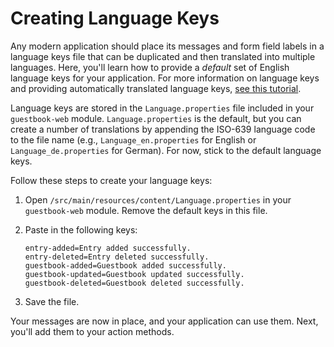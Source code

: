 # Creating Language Keys

Any modern application should place its messages and form field labels in a 
language keys file that can be duplicated and then translated into multiple 
languages. Here, you'll learn how to provide a *default* set of English language 
keys for your application. For more information on language keys and providing 
automatically translated language keys, 
[see this tutorial](/develop/tutorials/-/knowledge_base/7-0/automatically-generating-language-files).

Language keys are stored in the `Language.properties` file included in your 
`guestbook-web` module. `Language.properties` is the default, but you can create 
a number of translations by appending the ISO-639 language code to the file name 
(e.g., `Language_en.properties` for English or `Language_de.properties` for 
German). For now, stick to the default language keys. 

Follow these steps to create your language keys:

1.  Open `/src/main/resources/content/Language.properties` in your 
    `guestbook-web` module. Remove the default keys in this file. 

2.  Paste in the following keys: 

        entry-added=Entry added successfully.
        entry-deleted=Entry deleted successfully.
        guestbook-added=Guestbook added successfully.
        guestbook-updated=Guestbook updated successfully.
        guestbook-deleted=Guestbook deleted successfully.

3.  Save the file. 

Your messages are now in place, and your application can use them. Next, you'll 
add them to your action methods. 
